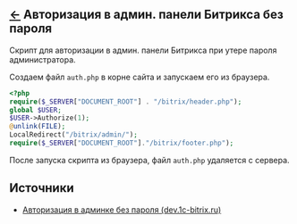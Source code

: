 [&larr;](readme.md "1С-Битрикс") Авторизация в админ. панели Битрикса без пароля
--------------------------------------------------------------------------------

Скрипт для авторизации в админ. панели Битрикса при утере пароля администратора.

Создаем файл `auth.php` в корне сайта и запускаем его из браузера.

```php
<?php
require($_SERVER["DOCUMENT_ROOT"] . "/bitrix/header.php");
global $USER; 
$USER->Authorize(1); 
@unlink(FILE); 
LocalRedirect("/bitrix/admin/"); 
require($_SERVER["DOCUMENT_ROOT"]."/bitrix/footer.php");
```

После запуска скрипта из браузера, файл `auth.php` удаляется с сервера.

## <a name="sources"></a> Источники

- [Авторизация в админке без пароля (dev.1c-bitrix.ru)](https://dev.1c-bitrix.ru/community/webdev/user/137665/blog/10311/)